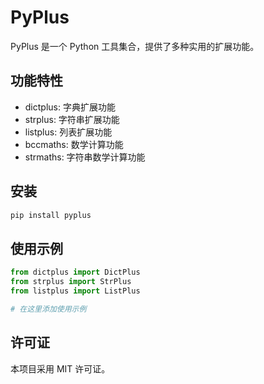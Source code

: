 # PyPlus

PyPlus 是一个 Python 工具集合，提供了多种实用的扩展功能。

## 功能特性

- dictplus: 字典扩展功能
- strplus: 字符串扩展功能
- listplus: 列表扩展功能
- bccmaths: 数学计算功能
- strmaths: 字符串数学计算功能

## 安装

```bash
pip install pyplus
```

## 使用示例

```python
from dictplus import DictPlus
from strplus import StrPlus
from listplus import ListPlus

# 在这里添加使用示例
```

## 许可证

本项目采用 MIT 许可证。 